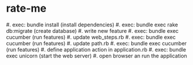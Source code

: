 rate-me
=======

#. exec: bundle install (install dependencies)
#. exec: bundle exec rake db:migrate (create database)
#. write new feature
#. exec: bundle exec cucumber (run features)
#. update web_steps.rb
#. exec: bundle exec cucumber (run features)
#. update path.rb
#. exec: bundle exec cucumber (run features)
#. define application action in application.rb
#. exec: bundle exec unicorn (start the web server)
#. open browser an run the application

